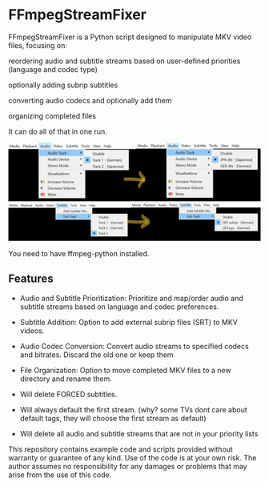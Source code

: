 # FFmpegStreamFixer

FFmpegStreamFixer is a Python script designed to manipulate MKV video files, focusing on:


reordering audio and subtitle streams based on user-defined priorities (language and codec type)

optionally adding subrip subtitles 

converting audio codecs and optionally add them

organizing completed files



It can do all of that in one run.


![Example - Audio streams got renamed and resorted](example_audio_streams.png)
![Example - Subtitle streams got renamed and resorted, SRT was added and Forced Subs got deleted](example_subtitle_streams.png)

You need to have ffmpeg-python installed.

## Features

- Audio and Subtitle Prioritization: Prioritize and map/order audio and subtitle streams based on language and codec preferences.

- Subtitle Addition: Option to add external subrip files (SRT) to MKV videos.

- Audio Codec Conversion: Convert audio streams to specified codecs and bitrates. Discard the old one or keep them

- File Organization: Option to move completed MKV files to a new directory and rename them.




- Will delete FORCED subtitles.

- Will always default the first stream. (why? some TVs dont care about default tags, they will choose the first stream as default)

- Will delete all audio and subtitle streams that are not in your priority lists









This repository contains example code and scripts provided without warranty or guarantee of any kind. Use of the code is at your own risk. The author assumes no responsibility for any damages or problems that may arise from the use of this code.

